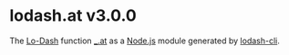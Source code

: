 # lodash.at v3.0.0

The [Lo-Dash](https://lodash.com/) function [_.at](http://lodash.com/docs#at) as a [Node.js](http://nodejs.org/) module generated by [lodash-cli](https://www.npmjs.com/package/lodash-cli).
